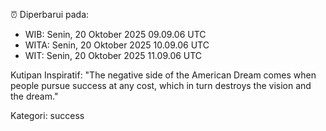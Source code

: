 ⏰ Diperbarui pada:
- WIB: Senin, 20 Oktober 2025 09.09.06 UTC
- WITA: Senin, 20 Oktober 2025 10.09.06 UTC
- WIT: Senin, 20 Oktober 2025 11.09.06 UTC

Kutipan Inspiratif:
"The negative side of the American Dream comes when people pursue success at any cost, which in turn destroys the vision and the dream."


Kategori: success

